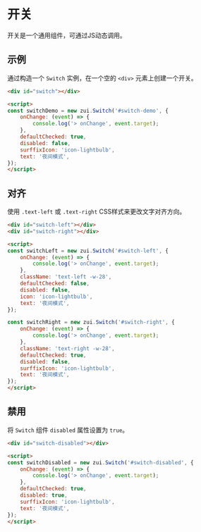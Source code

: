 # 开关

开关是一个通用组件，可通过JS动态调用。

## 示例

通过构造一个 `Switch` 实例，在一个空的 `<div>` 元素上创建一个开关。

<Example>
  <div id="switch-demo"></div>
</Example>

<script>
export default {
    mounted() {
        onZUIReady(() => {
            const switchDemo = new zui.Switch('#switch-demo', {
                onChange: (event) => {
                    console.log('> onChange', event.target);
                },
                defaultChecked: true,
                disabled: false,
                surffixIcon: 'icon-lightbulb',
                text: '夜间模式',
            });

            const switchLeft = new zui.Switch('#switch-left', {
                onChange: (event) => {
                    console.log('> onChange', event.target);
                },
                className: 'text-left -w-28',
                defaultChecked: false,
                disabled: false,
                icon: 'icon-lightbulb',
                text: '夜间模式',
            });

            const switchRight = new zui.Switch('#switch-right', {
                onChange: (event) => {
                    console.log('> onChange', event.target);
                },
                className: 'text-right -w-28',
                defaultChecked: true,
                disabled: false,
                surffixIcon: 'icon-lightbulb',
                text: '夜间模式',
            });

            const switchDisabled = new zui.Switch('#switch-disabled', {
                onChange: (event) => {
                    console.log('> onChange', event.target);
                },
                defaultChecked: true,
                disabled: true,
                surffixIcon: 'icon-lightbulb',
                text: '夜间模式',
            });
        });
    },
}
</script>

```html
<div id="switch"></div>

<script>
const switchDemo = new zui.Switch('#switch-demo', {
    onChange: (event) => {
        console.log('> onChange', event.target);
    },
    defaultChecked: true,
    disabled: false,
    surffixIcon: 'icon-lightbulb',
    text: '夜间模式',
});
</script>
```

## 对齐

使用 `.text-left` 或 `.text-right` CSS样式来更改文字对齐方向。

<Example>
  <div id="switch-left"></div>
  <div id="switch-right"></div>
</Example>

```html
<div id="switch-left"></div>
<div id="switch-right"></div>

<script>
const switchLeft = new zui.Switch('#switch-left', {
    onChange: (event) => {
        console.log('> onChange', event.target);
    },
    className: 'text-left -w-28',
    defaultChecked: false,
    disabled: false,
    icon: 'icon-lightbulb',
    text: '夜间模式',
});

const switchRight = new zui.Switch('#switch-right', {
    onChange: (event) => {
        console.log('> onChange', event.target);
    },
    className: 'text-right -w-28',
    defaultChecked: true,
    disabled: false,
    surffixIcon: 'icon-lightbulb',
    text: '夜间模式',
});
</script>
```

## 禁用

将 `Switch` 组件 `disabled` 属性设置为 `true`。

<Example>
  <div id="switch-disabled"></div>
</Example>

```html
<div id="switch-disabled"></div>

<script>
const switchDisabled = new zui.Switch('#switch-disabled', {
    onChange: (event) => {
        console.log('> onChange', event.target);
    },
    defaultChecked: true,
    disabled: true,
    surffixIcon: 'icon-lightbulb',
    text: '夜间模式',
});
</script>
```